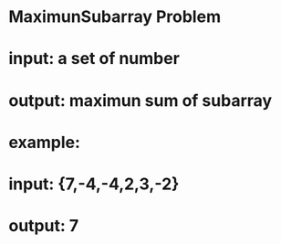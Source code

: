 # MaximunSubarray Problem
# input: a set of number
# output: maximun sum of subarray
# example:
# input: {7,-4,-4,2,3,-2}
# output: 7
